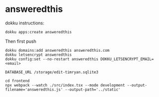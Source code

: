# answeredthis

dokku instructions:

```
dokku apps:create answeredthis
```

Then first push

```
dokku domains:add answeredthis answeredthis.com
dokku letsencrypt answeredthis
dokku config:set --no-restart answeredthis DOKKU_LETSENCRYPT_EMAIL=<email>

DATABASE_URL /storage/edit-timryan.sqlite3
```

```
cd frontend
npx webpack --watch ./src/index.tsx --mode development --output-filename='answeredthis.js' --output-path='../static'
```